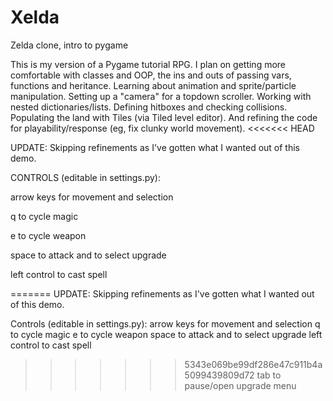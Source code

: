 # Xelda
Zelda clone, intro to pygame

This is my version of a Pygame tutorial RPG. I plan on getting more comfortable
with classes and OOP, the ins and outs of passing vars, functions and heritance.
Learning about animation and sprite/particle manipulation. Setting up a "camera" 
for a topdown scroller. Working with nested dictionaries/lists. Defining hitboxes
and checking collisions. Populating the land with Tiles (via Tiled level editor).
And refining the code for playability/response (eg, fix clunky world movement).
<<<<<<< HEAD

UPDATE: Skipping refinements as I've gotten what I wanted out of this demo.

CONTROLS (editable in settings.py):

arrow keys for movement and selection

q to cycle magic

e to cycle weapon

space to attack and to select upgrade

left control to cast spell

=======
UPDATE: Skipping refinements as I've gotten what I wanted out of this demo.

Controls (editable in settings.py):
arrow keys for movement and selection
q to cycle magic
e to cycle weapon
space to attack and to select upgrade
left control to cast spell
>>>>>>> 5343e069be99df286e47c911b4a5099439809d72
tab to pause/open upgrade menu

